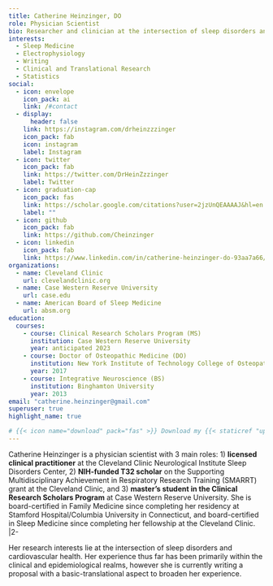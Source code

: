 ```yaml
---
title: Catherine Heinzinger, DO
role: Physician Scientist
bio: Researcher and clinician at the intersection of sleep disorders and cardiovascular health.
interests:
  - Sleep Medicine
  - Electrophysiology
  - Writing
  - Clinical and Translational Research
  - Statistics
social:
  - icon: envelope
    icon_pack: ai
    link: /#contact
  - display:
      header: false
    link: https://instagram.com/drheinzzzinger
    icon_pack: fab
    icon: instagram
    label: Instagram
  - icon: twitter
    icon_pack: fab
    link: https://twitter.com/DrHeinZzzinger
    label: Twitter
  - icon: graduation-cap
    icon_pack: fas
    link: https://scholar.google.com/citations?user=2jzUnQEAAAAJ&hl=en
    label: ""
  - icon: github
    icon_pack: fab
    link: https://github.com/Cheinzinger
  - icon: linkedin
    icon_pack: fab
    link: https://www.linkedin.com/in/catherine-heinzinger-do-93aa7a66/
organizations:
  - name: Cleveland Clinic
    url: clevelandclinic.org
  - name: Case Western Reserve University
    url: case.edu
  - name: American Board of Sleep Medicine
    url: absm.org
education:
  courses:
    - course: Clinical Research Scholars Program (MS)
      institution: Case Western Reserve University
      year: anticipated 2023
    - course: Doctor of Osteopathic Medicine (DO)
      institution: New York Institute of Technology College of Osteopathic Medicine
      year: 2017
    - course: Integrative Neuroscience (BS)
      institution: Binghamton University
      year: 2013
email: "catherine.heinzinger@gmail.com"
superuser: true
highlight_name: true

# {{< icon name="download" pack="fas" >}} Download my {{< staticref "uploads/demo_resume.pdf" "newtab" >}}resumé{{< /staticref >}}.
---
```

Catherine Heinzinger is a physician scientist with 3 main roles: 1) **licensed clinical practitioner** at the Cleveland Clinic Neurological Institute Sleep Disorders Center, 2) **NIH-funded T32 scholar** on the Supporting Multidisciplinary Achievement in Respiratory Research Training (SMARRT) grant at the Cleveland Clinic, and 3) **master’s student in the Clinical Research Scholars Program** at Case Western Reserve University. She is board-certified in Family Medicine since completing her residency at Stamford Hospital/Columbia University in Connecticut, and board-certified in Sleep Medicine since completing her fellowship at the Cleveland Clinic. |2-

Her research interests lie at the intersection of sleep disorders and cardiovascular health. Her experience thus far has been primarily within the clinical and epidemiological realms, however she is currently writing a proposal with a basic-translational aspect to broaden her experience.


